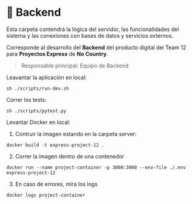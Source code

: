 # 🔧 Backend

Esta carpeta contendrá la lógica del servidor, las funcionalidades del sistema y las conexiones con bases de datos y servicios externos.

Corresponde al desarrollo del **Backend** del producto digital del Team 12 para **Proyectos Express** de **No Country**.

> Responsable principal: Equipo de Backend

Leavantar la aplicación en local:

```
sh ./scripts/run-dev.sh
```

Correr los tests:

```
sh ./scripts/pytest.py
```

Levantar Docker en local:

1. Contruir la imagen estando en la carpeta server:

```
docker build -t express-project-12 .
```

2. Correr la imagen dentro de una contenedor
```
docker run --name project-container -p 3000:3000 --env-file ./.env express-project-12
```

3. En caso de errores, mira los logs
```
docker logs project-container
```
